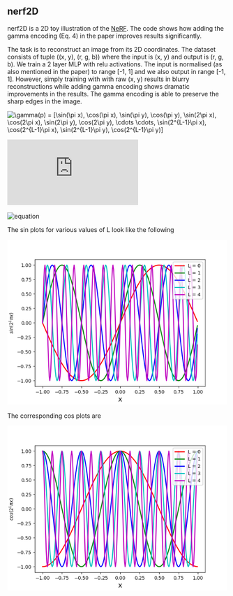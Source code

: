 ## nerf2D 

nerf2D is a 2D toy illustration of the [NeRF](http://www.matthewtancik.com/nerf). The code shows how adding the gamma encoding (Eq. 4) in the paper improves results significantly. 

The task is to reconstruct an image from its 2D coordinates. The dataset consists of tuple ((x, y), (r, g, b)) where the input is (x, y) and output is (r, g, b). We train a 2 layer MLP with relu activations. The input is normalised (as also mentioned in the paper) to range [-1, 1] and we also output in range [-1, 1]. However, simply training with with raw (x, y) results in blurry reconstructions while adding gamma encoding shows dramatic improvements in the results. The gamma encoding is able to preserve the sharp edges in the image.

![\gamma(p) = \[\sin(\pi x), \cos(\pi x), \sin(\pi y), \cos(\pi y), \sin(2\pi x), \cos(2\pi x), \sin(2\pi y), \cos(2\pi y), \cdots \cdots, \sin(2^{L-1}\pi x), \cos(2^{L-1}\pi x), \sin(2^{L-1}\pi y), \cos(2^{L-1}\pi y)\]](https://render.githubusercontent.com/render/math?math=%5Cgamma(p)%20%3D%20%5B%5Csin(%5Cpi%20x)%2C%20%5Ccos(%5Cpi%20x)%2C%20%5Csin(%5Cpi%20y)%2C%20%5Ccos(%5Cpi%20y)%2C%20%5Csin(2%5Cpi%20x)%2C%20%5Ccos(2%5Cpi%20x)%2C%20%5Csin(2%5Cpi%20y)%2C%20%5Ccos(2%5Cpi%20y)%2C%20%5Ccdots%20%5Ccdots%2C%20%5Csin(2%5E%7BL-1%7D%5Cpi%20x)%2C%20%5Ccos(2%5E%7BL-1%7D%5Cpi%20x)%2C%20%5Csin(2%5E%7BL-1%7D%5Cpi%20y)%2C%20%5Ccos(2%5E%7BL-1%7D%5Cpi%20y)%5D)

![equation](http://latex.codecogs.com/gif.latex?Concentration%3D%5Cfrac%7BTotalTemplate%7D%7BTotalVolume%7D)  


![equation](https://latex.codecogs.com/gif.latex?\gamma(p)&space;=&space;[\sin(\pi&space;x),&space;\cos(\pi&space;x),&space;\sin(\pi&space;y),&space;\cos(\pi&space;y),&space;\sin(2\pi&space;x),&space;\cos(2\pi&space;x),\sin(2\pi&space;y),&space;\cos(2\pi&space;y),.....,&space;\sin(2^{L-1}\pi&space;x),&space;\cos(2^{L-1}\pi&space;x),&space;\sin(2^{L-1}\pi&space;y),&space;\cos(2^{L-1}\pi&space;y)&space;])

The sin plots for various values of L look like the following 

![Sin-Plots](sin.png)

The corresponding cos plots are

![Cos-Plots](cos.png)

